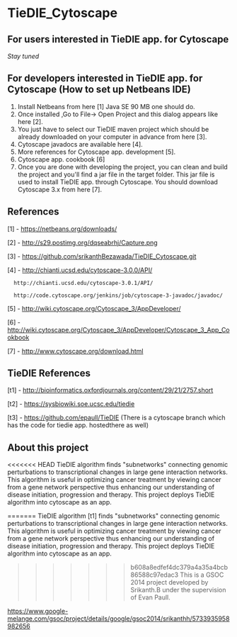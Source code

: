 TieDIE_Cytoscape
================



## For users interested in TieDIE app. for Cytoscape
*Stay tuned*



## For developers interested in TieDIE app. for Cytoscape (How to set up Netbeans IDE)
1. Install Netbeans from here [1] Java SE 90 MB one should do.
2. Once installed ,Go to  File-> Open Project and this dialog appears like here [2]. 
3. You just have to select our TieDIE maven project which should be already downloaded on your computer in advance from here [3].
4. Cytoscape javadocs are available here [4].
5. More references for Cytoscape app. development [5].
6. Cytoscape app. cookbook [6]
7. Once you are done with developing the project, you can clean and build the project and you'll find a jar file in the target folder. This jar file is used to install TieDIE app. through Cytoscape. You should download Cytoscape 3.x from here [7].



## References
[1] - https://netbeans.org/downloads/

[2] - http://s29.postimg.org/dqseabrhj/Capture.png

[3] - https://github.com/srikanthBezawada/TieDIE_Cytoscape.git

[4] - http://chianti.ucsd.edu/cytoscape-3.0.0/API/
      
      http://chianti.ucsd.edu/cytoscape-3.0.1/API/
      
      http://code.cytoscape.org/jenkins/job/cytoscape-3-javadoc/javadoc/
      
[5] - http://wiki.cytoscape.org/Cytoscape_3/AppDeveloper/

[6] - http://wiki.cytoscape.org/Cytoscape_3/AppDeveloper/Cytoscape_3_App_Cookbook

[7] - http://www.cytoscape.org/download.html



## TieDIE References
[t1] - http://bioinformatics.oxfordjournals.org/content/29/21/2757.short

[t2] - https://sysbiowiki.soe.ucsc.edu/tiedie

[t3] - https://github.com/epaull/TieDIE  (There is a cytoscape branch which has the code for tiedie app. hostedthere as well)



## About this project
<<<<<<< HEAD
TieDIE  algorithm finds "subnetworks" connecting genomic perturbations to transcriptional changes in large gene interaction networks. This algorithm is useful in optimizing cancer treatment by viewing cancer from a gene network perspective thus enhancing our understanding of disease initiation, progression and therapy. This project deploys TieDIE algorithm into cytoscape as an app. 

=======
TieDIE  algorithm [t1] finds "subnetworks" connecting genomic perturbations to transcriptional changes in large gene interaction networks. This algorithm is useful in optimizing cancer treatment by viewing cancer from a gene network perspective thus enhancing our understanding of disease initiation, progression and therapy. This project deploys TieDIE algorithm into cytoscape as an app. 
>>>>>>> b608a8edfef4dc379a4a35a4bcb86588c97edac3
This is a GSOC 2014 project developed by Srikanth.B under the supervision of Evan Paull. 

https://www.google-melange.com/gsoc/project/details/google/gsoc2014/srikanthh/5733935958982656
